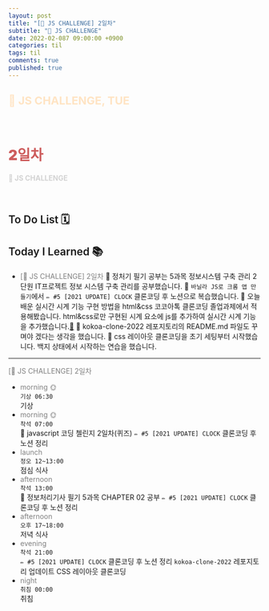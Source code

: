 ```yaml
---
layout: post
title: "[👑 JS CHALLENGE] 2일차"
subtitle: "👑 JS CHALLENGE"
date: 2022-02-087 09:00:00 +0900
categories: til
tags: til
comments: true
published: true
---
```


## <span style="color:Bisque;font-size: 22px">👑 JS CHALLENGE, TUE</span>

<br />

# **<span style="font-weight:900;color:indianred">2일차</span>**

**<span style="color:lightgray">👑 JS CHALLENGE</span>**

<br />

## <span style="font-weight:600">To Do List</span> 🗓

## <span style="font-weight:600">Today I Learned</span> 📚

- <span style="color:gray">[👑 JS CHALLENGE] 2일차</span>
  💬 정처기 필기 공부는 5과목 정보시스템 구축 관리 2단원 IT프로젝트 정보 시스템 구축 관리를 공부했습니다. 
  💬 `바닐라 JS로 크롬 앱 만들기`에서 `✏️ #5 [2021 UPDATE] CLOCK` 클론코딩 후 노션으로 복습했습니다.
  💬 오늘 배운 실시간 시계 기능 구현 방법을 html&css 코코아톡 클론코딩 졸업과제에서 적용해봤습니다. html&css로만 구현된 시계 요소에 js를 추가하여 실시간 시계 기능을 추가했습니다.[📎](https://github.com/djdu4496/kokoa-clone-2022/issues/3) 
  💬 kokoa-clone-2022 레포지토리의 README.md 파일도 꾸며야 겠다는 생각을 했습니다.
  💬 css 레이아웃 클론코딩을 초기 세팅부터 시작했습니다. 백지 상태에서 시작하는 연습을 했습니다. 

---

<span style="color:gray">[👑 JS CHALLENGE] 2일차</span>

- <span style="color:gray">morning 🌞</span> <br>
  `기상 06:30` <br>
  기상
- <span style="color:gray">morning 🌞</span> <br>
  `착석 07:00` <br>
  👑 javascript 코딩 첼린지 2일차(퀴즈)
  `✏️ #5 [2021 UPDATE] CLOCK` 클론코딩 후 노션 정리
- <span style="color:gray">launch</span> <br>
  `정오 12~13:00`<br>
  점심 식사
- <span style="color:gray">afternoon</span> <br>
  `착석 13:00`<br>
  📖 정보처리기사 필기 5과목 CHAPTER 02 공부
  `✏️ #5 [2021 UPDATE] CLOCK` 클론코딩 후 노션 정리
- <span style="color:gray">afternoon</span> <br>
  `오후 17~18:00`<br>
  저녁 식사
- <span style="color:gray">evening</span> <br>
  `착석 21:00`<br>
  `✏️ #5 [2021 UPDATE] CLOCK` 클론코딩 후 노션 정리
  `kokoa-clone-2022` 레포지토리 업데이트
  CSS 레이아웃 클론코딩
- <span style="color:gray">night</span> <br>
  `취침 00:00`<br>
  취침